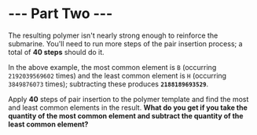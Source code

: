 # --- Part Two ---

The resulting polymer isn't nearly strong enough to reinforce the submarine. You'll need to run more steps of the pair insertion process; a total of **40 steps** should do it.

In the above example, the most common element is `B` (occurring `2192039569602` times) and the least common element is `H` (occurring `3849876073` times); subtracting these produces **`2188189693529`**.

Apply **40** steps of pair insertion to the polymer template and find the most and least common elements in the result. **What do you get if you take the quantity of the most common element and subtract the quantity of the least common element?**
